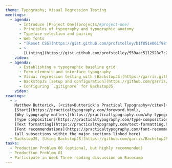 ```yaml
---
theme: Typography; Visual Regression Testing
meetings:
  - agenda:
      - Introduce [Project One](projects/#project-one)
      - Principles of typography and typographic anatomy
      - Typeface selection and pairing
      - Web fonts
      - "[Reset CSS](https://gist.github.com/profstolley/b1f851e061f98fcbc0e41d39adc32847)"
      - >
        [Linting](https://gist.github.com/profstolley/559aac5112928c7c24c628c6305b70b8) CSS
    video:
  - agenda:
      - Establishing a typographic baseline grid
      - Form elements and interface typography
      - Visual regression testing with [BackstopJS](https://garris.github.io/BackstopJS/)
      - BackstopJS [setup and configuration](https://github.com/garris/BackstopJS#contents)
      - Configuring `.gitignore` for BackstopJS
    video:
readings:
  - >
    Matthew Butterick, [<cite>Butterick's Practical Typography</cite>](https://practicaltypography.com/):
    [Start](https://practicaltypography.com/foreword.html),
    [Why typography matters](https://practicaltypography.com/why-typography-matters.html),
    [Type composition](https://practicaltypography.com/type-composition.html),
    [Text formatting](https://practicaltypography.com/text-formatting.html),
    [Font recommendations](https://practicaltypography.com/font-recommendations.html)
    (all subsections within the major sections linked here)
  - BackstopJS, [Using BackstopJS](https://github.com/garris/BackstopJS#using-backstopjs)
tasks:
  - Production Problem 00 (optional, but highly recommended)
  - Production Problem 01
  - Participate in Week Three reading discussion on Basecamp
---
```

